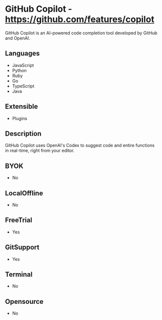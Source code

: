 # GitHub Copilot - https://github.com/features/copilot
GitHub Copilot is an AI-powered code completion tool developed by GitHub and OpenAI.
## Languages
- JavaScript
- Python
- Ruby
- Go
- TypeScript
- Java
## Extensible
- Plugins
## Description
GitHub Copilot uses OpenAI's Codex to suggest code and entire functions in real-time, right from your editor.
## BYOK
- No
## LocalOffline
- No
## FreeTrial
- Yes
## GitSupport
- Yes
## Terminal
- No
## Opensource
- No
